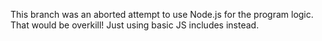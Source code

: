 This branch was an aborted attempt to use Node.js for the program logic. That would be overkill! Just using basic JS includes instead.
